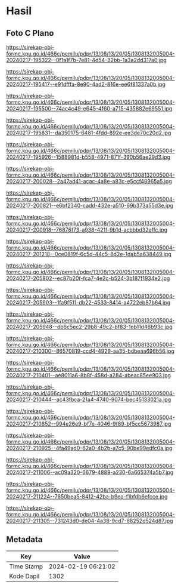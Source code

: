 # Hasil

## Foto C Plano

https://sirekap-obj-formc.kpu.go.id/466c/pemilu/pdpr/13/08/13/20/05/1308132005004-20240217-195322--0f1a1f7b-7e81-4d54-82bb-1a3a2dd317a0.jpg

https://sirekap-obj-formc.kpu.go.id/466c/pemilu/pdpr/13/08/13/20/05/1308132005004-20240217-195417--e91dfffa-8e90-4ad2-816e-ee6f81337a0b.jpg

https://sirekap-obj-formc.kpu.go.id/466c/pemilu/pdpr/13/08/13/20/05/1308132005004-20240217-195500--74ac4c49-e645-4f60-a715-435882e69551.jpg

https://sirekap-obj-formc.kpu.go.id/466c/pemilu/pdpr/13/08/13/20/05/1308132005004-20240217-195831--da350175-6481-4fdd-892e-ee3de70c20d2.jpg

https://sirekap-obj-formc.kpu.go.id/466c/pemilu/pdpr/13/08/13/20/05/1308132005004-20240217-195926--1588981d-b558-4971-871f-390b56ae29d3.jpg

https://sirekap-obj-formc.kpu.go.id/466c/pemilu/pdpr/13/08/13/20/05/1308132005004-20240217-200028--2a47ad41-acac-4a8e-a83c-e5ccf48965a5.jpg

https://sirekap-obj-formc.kpu.go.id/466c/pemilu/pdpr/13/08/13/20/05/1308132005004-20240217-200821--e6bf2340-cadd-432e-a510-69b373a55d3e.jpg

https://sirekap-obj-formc.kpu.go.id/466c/pemilu/pdpr/13/08/13/20/05/1308132005004-20240217-200918--76876f73-a938-421f-9b1d-acbbbd32effc.jpg

https://sirekap-obj-formc.kpu.go.id/466c/pemilu/pdpr/13/08/13/20/05/1308132005004-20240217-201218--0ce0819f-6c5d-44c5-8d2e-1dab5a638449.jpg

https://sirekap-obj-formc.kpu.go.id/466c/pemilu/pdpr/13/08/13/20/05/1308132005004-20240217-205802--ec87b20f-fca7-4e2c-b524-3b187f1934e2.jpg

https://sirekap-obj-formc.kpu.go.id/466c/pemilu/pdpr/13/08/13/20/05/1308132005004-20240217-205903--1fa9f511-db22-4533-8414-a4722eb87b64.jpg

https://sirekap-obj-formc.kpu.go.id/466c/pemilu/pdpr/13/08/13/20/05/1308132005004-20240217-205948--db6c5ec2-29b8-49c2-bf83-1eb11d46b93c.jpg

https://sirekap-obj-formc.kpu.go.id/466c/pemilu/pdpr/13/08/13/20/05/1308132005004-20240217-210300--86570819-ccd4-4929-aa35-bdbeaa696b56.jpg

https://sirekap-obj-formc.kpu.go.id/466c/pemilu/pdpr/13/08/13/20/05/1308132005004-20240217-210401--ae8011a6-8b8f-458d-a284-abeac85ee903.jpg

https://sirekap-obj-formc.kpu.go.id/466c/pemilu/pdpr/13/08/13/20/05/1308132005004-20240217-210444--ac43fbca-21a4-4740-9074-bec45133021a.jpg

https://sirekap-obj-formc.kpu.go.id/466c/pemilu/pdpr/13/08/13/20/05/1308132005004-20240217-210852--994e26e9-bf7e-4046-9f89-bf5cc5673987.jpg

https://sirekap-obj-formc.kpu.go.id/466c/pemilu/pdpr/13/08/13/20/05/1308132005004-20240217-210925--4fa49ad0-62a0-4b2b-a7c5-90be99edfc0a.jpg

https://sirekap-obj-formc.kpu.go.id/466c/pemilu/pdpr/13/08/13/20/05/1308132005004-20240217-211006--ac09a320-6679-4889-a230-6a665374a5b7.jpg

https://sirekap-obj-formc.kpu.go.id/466c/pemilu/pdpr/13/08/13/20/05/1308132005004-20240217-211224--7650bea5-8412-42ba-b9ea-f1bfdb6efcce.jpg

https://sirekap-obj-formc.kpu.go.id/466c/pemilu/pdpr/13/08/13/20/05/1308132005004-20240217-211305--731243d0-de04-4a38-9cd7-68252d524d87.jpg


## Metadata

| Key        | Value               |
| ---------- | ------------------- |
| Time Stamp | 2024-02-19 06:21:02 |
| Kode Dapil | 1302                |



